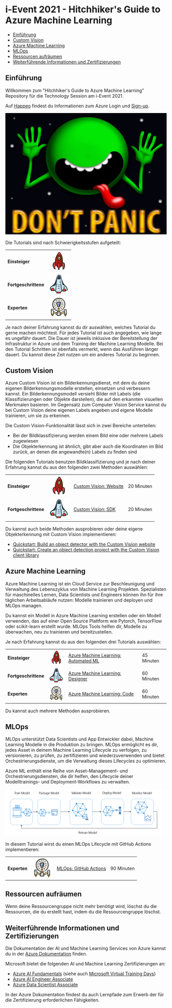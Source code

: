 # i-Event 2021 - Hitchhiker's Guide to Azure Machine Learning

- [Einführung](#einführung)
- [Custom Vision](#custom-vision)
- [Azure Machine Learning](#azure-machine-learning)
- [MLOps](#mlops)
- [Ressourcen aufräumen](#ressourcen-aufräumen)
- [Weiterführende Informationen und Zertifizierungen](#weiterführende-informationen-und-zertifizierungen)

## Einführung

Willkommen zum "Hitchhiker's Guide to Azure Machine Learning" Repository für die Technology Session am i-Event 2021.

Auf [Happeo](https://app.happeo.com/pages/1e1oopl952ukqf9e0h/AzureAmpDu/1e5g766dso0ms8i9mp) findest du Informationen zum Azure Login und [Sign-up](https://ipt-sandbox-selfservice.azurewebsites.net/signup).

![Don't Panic](./images/dont_panic.jpg)

Die Tutorials sind nach Schwierigkeitsstufen aufgeteilt:

|                      |                                                |
| -------------------- | ---------------------------------------------- |
| **Einsteiger**       | ![Einsteiger](./images/beginner.png)           |
| **Fortgeschrittene** | ![Fortgeschrittene](./images/intermediate.png) |
| **Experten**         | ![Experten](./images/expert.png)               |

Je nach deiner Erfahrung kannst du dir auswählen, welches Tutorial du gerne machen möchtest. Für jedes Tutorial ist auch angegeben, wie lange es ungefähr dauert. Die Dauer ist jeweils inklusive der Bereitstellung der Infrastruktur in Azure und dem Training der Machine Learning Modelle. Bei den Tutorial Schritten ist ebenfalls vermerkt, wenn das Ausführen länger dauert. Du kannst diese Zeit nutzen um ein anderes Tutorial zu beginnen.

## Custom Vision

Azure Custom Vision ist ein Bilderkennungsdienst, mit dem du deine eigenen Bilderkennungsmodelle erstellen, einsetzen und verbessern kannst. Ein Bilderkennungsmodell versieht Bilder mit Labels (die Klassifizierungen oder Objekte darstellen), die auf den erkannten visuellen Merkmalen basieren. Im Gegensatz zum Computer Vision Service kannst du bei Custom Vision deine eigenen Labels angeben und eigene Modelle trainieren, um sie zu erkennen.

Die Custom Vision-Funktionalität lässt sich in zwei Bereiche unterteilen:
- Bei der Bildklassifizierung werden einem Bild eine oder mehrere Labels zugewiesen
- Die Objekterkennung ist ähnlich, gibt aber auch die Koordinaten im Bild zurück, an denen die angewandte(n) Labels zu finden sind

Die folgenden Tutorials benutzen Bildklassifizierung und je nach deiner Erfahrung kannst du aus den folgenden zwei Methoden auswählen:

|                      |                                                |                                                              |            |
| -------------------- | ---------------------------------------------- | ------------------------------------------------------------ | ---------- |
| **Einsteiger**       | ![Einsteiger](./images/beginner.png)           | [Custom Vision: Website](01_custom_vision/website/README.md) | 20 Minuten |
| **Fortgeschrittene** | ![Fortgeschrittene](./images/intermediate.png) | [Custom Vision: SDK](01_custom_vision/sdk/README.md)         | 20 Minuten |

Du kannst auch beide Methoden ausprobieren oder deine eigene Objekterkennung mit Custom Vision implementieren:

* [Quickstart: Build an object detector with the Custom Vision website](https://docs.microsoft.com/en-us/azure/cognitive-services/custom-vision-service/get-started-build-detector)
* [Quickstart: Create an object detection project with the Custom Vision client library](https://docs.microsoft.com/en-us/azure/cognitive-services/custom-vision-service/quickstarts/object-detection?tabs=visual-studio&pivots=programming-language-python)

## Azure Machine Learning

Azure Machine Learning ist ein Cloud Service zur Beschleunigung und Verwaltung des Lebenszyklus von Machine Learning Projekten. Spezialisten für maschinelles Lernen, Data Scientists und Engineers können ihn für ihre täglichen Arbeitsabläufe nutzen: Modelle trainieren und deployen und MLOps managen.

Du kannst ein Modell in Azure Machine Learning erstellen oder ein Modell verwenden, das auf einer Open Source Plattform wie Pytorch, TensorFlow oder scikit-learn erstellt wurde. MLOps Tools helfen dir, Modelle zu überwachen, neu zu trainieren und bereitzustellen.

Je nach Erfahrung kannst du aus den folgenden drei Tutorials auswählen:

|                      |                                                |                                                                       |            |
| -------------------- | ---------------------------------------------- | --------------------------------------------------------------------- | ---------- |
| **Einsteiger**       | ![Einsteiger](./images/beginner.png)           | [Azure Machine Learning: Automated ML](02_azure_ml/auto_ml/README.md) | 45 Minuten |
| **Fortgeschrittene** | ![Fortgeschrittene](./images/intermediate.png) | [Azure Machine Learning: Designer](02_azure_ml/designer/README.md)    | 60 Minuten |
| **Experten**         | ![Experten](./images/expert.png)               | [Azure Machine Learning: Code](02_azure_ml/code/README.md)            | 60 Minuten |

Du kannst auch mehrere Methoden ausprobieren.

## MLOps

MLOps unterstützt Data Scientists und App Entwickler dabei, Machine Learning Modelle in die Produktion zu bringen. MLOps ermöglicht es dir, jedes Asset in deinem Machine Learning Lifecycle zu verfolgen, zu versionieren, zu prüfen, zu zertifizieren und wiederzuverwenden und bietet Orchestrierungsdienste, um die Verwaltung dieses Lifecycles zu optimieren.

Azure ML enthält eine Reihe von Asset-Management- und Orchestrierungsdiensten, die dir helfen, den Lifecycle deiner Modelltrainings- und Deployment-Workflows zu verwalten.

![ML Lifecycle](./images/ml-lifecycle.png)

In diesem Tutorial wirst du einen MLOps Lifecycle mit GitHub Actions implementieren:

|              |                                  |                                             |            |
| ------------ | -------------------------------- | ------------------------------------------- | ---------- |
| **Experten** | ![Experten](./images/expert.png) | [MLOps: GitHub Actions](03_mlops/README.md) | 90 Minuten |

## Ressourcen aufräumen

Wenn deine Ressourcengruppe nicht mehr benötigt wird, löschst du die Ressourcen, die du erstellt hast, indem du die Ressourcengruppe löschst.

## Weiterführende Informationen und Zertifizierungen

Die Dokumentation der AI und Machine Learning Services von Azure kannst du in der [Azure Dokumentation](https://docs.microsoft.com/en-us/azure/?product=ai-machine-learning) finden.

Microsoft bietet die folgenden AI und Machine Learning Zertifizierungen an:

* [Azure AI Fundamentals](https://docs.microsoft.com/en-us/learn/certifications/azure-ai-fundamentals/) (siehe auch [Microsoft Virtual Training Days](https://www.microsoft.com/en-us/trainingdays))
* [Azure AI Engineer Associate](https://docs.microsoft.com/en-us/learn/certifications/azure-ai-engineer/)
* [Azure Data Scientist Associate](https://docs.microsoft.com/en-us/learn/certifications/azure-data-scientist/)

In der Azure Dokumentation findest du auch Lernpfade zum Erwerb der für die Zertifizierung erforderlichen Fähigkeiten.
